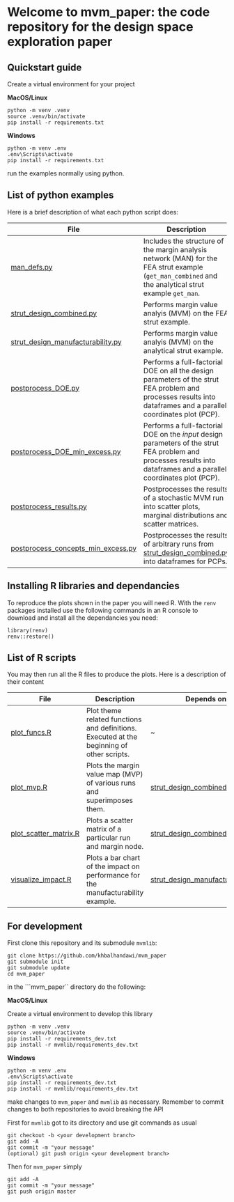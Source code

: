 # Welcome to mvm_paper: the code repository for the design space exploration paper

## Quickstart guide

Create a virtual environment for your project

**MacOS/Linux**

```
python -m venv .venv
source .venv/bin/activate
pip install -r requirements.txt
```

**Windows**
```
python -m venv .env
.env\Scripts\activate
pip install -r requirements.txt
```

run the examples normally using python.

## List of python examples

Here is a brief description of what each python script does:

|**File**                                                   |  **Description** |
|-----------------------------------------------------------|------------------|
|[man_defs.py](man_defs.py)|Includes the structure of the margin analysis network (MAN) for the FEA strut example (`get_man_combined` and the analytical strut example `get_man`.|
|[strut_design_combined.py](strut_design_combined.py)|Performs margin value analyis (MVM) on the FEA strut example.|
|[strut_design_manufacturability.py](strut_design_manufacturability.py)|Performs margin value analyis (MVM) on the analytical strut example. |
|[postprocess_DOE.py](postprocess_DOE.py)|Performs a full-factorial DOE on all the design parameters of the strut FEA problem and processes results into dataframes and a parallel coordinates plot (PCP).|
|[postprocess_DOE_min_excess.py](postprocess_DOE_min_excess.py)|Performs a full-factorial DOE on the *input* design parameters of the strut FEA problem and processes results into dataframes and a parallel coordinates plot (PCP).|
|[postprocess_results.py](postprocess_results.py)|Postprocesses the results of a stochastic MVM run into scatter plots, marginal distributions and scatter matrices.|
|[postprocess_concepts_min_excess.py](postprocess_concepts_min_excess.py)|Postprocesses the results of arbitrary runs from [strut_design_combined.py](strut_design_combined.py) into dataframes for PCPs.|

## Installing R libraries and dependancies

To reproduce the plots shown in the paper you will need R. With the `renv` packages installed use the following commands in an R console to download and install all the dependancies you need:

```
library(renv)
renv::restore()
```

## List of R scripts

You may then run all the R files to produce the plots. Here is a description of their content

|**File**                                                   |  **Description** |  **Depends on** |
|-----------------------------------------------------------|------------------|-----------------|
|[plot_funcs.R](plot_funcs.R)|Plot theme related functions and definitions. Executed at the beginning of other scripts.|~|
|[plot_mvp.R](plot_mvp.R)|Plots the margin value map (MVP) of various runs and superimposes them.|[strut_design_combined.py](strut_design_combined.py)|
|[plot_scatter_matrix.R](plot_scatter_matrix.R)|Plots a scatter matrix of a particular run and margin node.|[strut_design_combined.py](strut_design_combined.py)|
|[visualize_impact.R](visualize_impact.R)|Plots a bar chart of the impact on performance for the manufacturability example.|[strut_design_manufacturability.py](strut_design_manufacturability.py)|

## For development

First clone this repository and its submodule ``mvmlib``:

```
git clone https://github.com/khbalhandawi/mvm_paper
git submodule init
git submodule update
cd mvm_paper
```

in the ```mvm_paper`` directory do the following:

**MacOS/Linux**

Create a virtual environment to develop this library

```
python -m venv .venv
source .venv/bin/activate
pip install -r requirements_dev.txt
pip install -r mvmlib/requirements_dev.txt
```

**Windows**
```
python -m venv .env
.env\Scripts\activate
pip install -r requirements_dev.txt
pip install -r mvmlib/requirements_dev.txt
```

make changes to ``mvm_paper`` and ``mvmlib`` as necessary. Remember to commit changes to both repositories to avoid breaking the API

First for ``mvmlib`` got to its directory and use git commands as usual
```
git checkout -b <your development branch>
git add -A
git commit -m "your message"
(optional) git push origin <your development branch>
```

Then for ``mvm_paper`` simply
```
git add -A
git commit -m "your message"
git push origin master
```